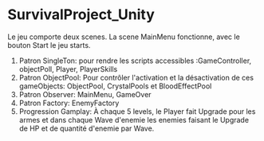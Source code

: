 # SurvivalProject_Unity

Le jeu comporte deux scenes. La scene MainMenu fonctionne, avec le bouton Start le jeu starts.

1. Patron SingleTon: pour rendre les scripts accessibles :GameController, objectPoll, Player, PlayerSkills
2. Patron ObjectPool: Pour contrôler l'activation et la désactivation de ces gameObjects: ObjectPool, CrystalPools et BloodEffectPool
3. Patron Observer: MainMenu, GameOver
4. Patron Factory: EnemyFactory
5. Progression Gamplay: À chaque 5 levels, le Player fait Upgrade pour les armes et dans chaque Wave d'enemie les enemies faisant le Upgrade de HP et de quantité d'enemie par Wave. 
